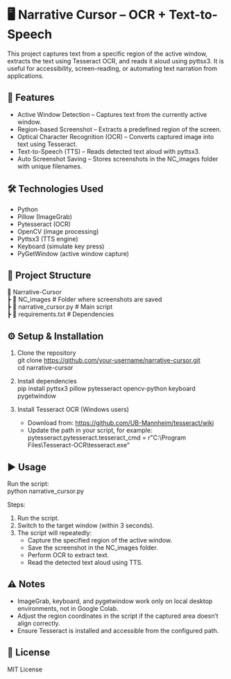 # 🖥️ Narrative Cursor – OCR + Text-to-Speech

This project captures text from a specific region of the active window, extracts the text using Tesseract OCR, and reads it aloud using pyttsx3. It is useful for accessibility, screen-reading, or automating text narration from applications.

## 🚀 Features
- Active Window Detection – Captures text from the currently active window.  
- Region-based Screenshot – Extracts a predefined region of the screen.  
- Optical Character Recognition (OCR) – Converts captured image into text using Tesseract.  
- Text-to-Speech (TTS) – Reads detected text aloud with pyttsx3.  
- Auto Screenshot Saving – Stores screenshots in the NC_images folder with unique filenames.  

## 🛠 Technologies Used
- Python  
- Pillow (ImageGrab)  
- Pytesseract (OCR)  
- OpenCV (image processing)  
- Pyttsx3 (TTS engine)  
- Keyboard (simulate key press)  
- PyGetWindow (active window capture)  

## 📂 Project Structure
📁 Narrative-Cursor  
 ┣ 📂 NC_images              # Folder where screenshots are saved  
 ┣ 📜 narrative_cursor.py    # Main script  
 ┣ 📜 requirements.txt       # Dependencies  

## ⚙️ Setup & Installation
1. Clone the repository  
   git clone https://github.com/your-username/narrative-cursor.git  
   cd narrative-cursor  

2. Install dependencies  
   pip install pyttsx3 pillow pytesseract opencv-python keyboard pygetwindow  

3. Install Tesseract OCR (Windows users)  
   - Download from: https://github.com/UB-Mannheim/tesseract/wiki  
   - Update the path in your script, for example:  
     pytesseract.pytesseract.tesseract_cmd = r"C:\Program Files\Tesseract-OCR\tesseract.exe"  

## ▶️ Usage
Run the script:  
   python narrative_cursor.py  

Steps:  
1. Run the script.  
2. Switch to the target window (within 3 seconds).  
3. The script will repeatedly:  
   - Capture the specified region of the active window.  
   - Save the screenshot in the NC_images folder.  
   - Perform OCR to extract text.  
   - Read the detected text aloud using TTS.  

## ⚠️ Notes
- ImageGrab, keyboard, and pygetwindow work only on local desktop environments, not in Google Colab.  
- Adjust the region coordinates in the script if the captured area doesn’t align correctly.  
- Ensure Tesseract is installed and accessible from the configured path.  

## 📜 License
MIT License
